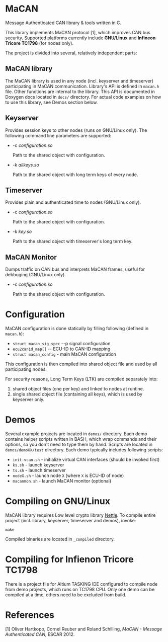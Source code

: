 MaCAN
=====

Message Authenticated CAN library & tools written in C.  

This library implements MaCAN protocol [1], which improves CAN bus
security. Supported platforms currently include **GNU/Linux** and
**Infineon Tricore TC1798** (for nodes only).

The project is divided into several, relatively independent parts:

MaCAN library
-------------

The MaCAN library is used in any node (incl. keyserver and timeserver)
participating in MaCAN communication. Library's API is defined in
`macan.h` file. Other functions are internal to the library. This API
is documented in Doxygen docs located in `docs/` directory. For actual
code examples on how to use this library, see Demos section below.

Keyserver
---------

Provides session keys to other nodes (runs on GNU/Linux only). The
following command line parameters are supported:

* -c *configuration.so*  

  Path to the shared object with configuration.

* -k *allkeys.so*  

  Path to the shared object with long term keys of every node.

Timeserver
----------

Provides plain and authenticated time to nodes (GNU/Linux only).

* -c *configuration.so*  

  Path to the shared object with configuration.

* -k *key.so*  

  Path to the shared object with timeserver's long term key.

MaCAN Monitor
-------------


Dumps traffic on CAN bus and interprets MaCAN frames, useful for
debbuging (GNU/Linux only).

* -c *configuration.so*  

  Path to the shared object with configuration.

Configuration
=============

MaCAN configuration is done statically by filling following (defined in `macan.h`):

* `struct macan_sig_spec` --p signal configuration
* `ecu2canid_map[]` -- ECU-ID to CAN-ID mapping
* `struct macan_config` - main MaCAN configuration 

This configuration is then compiled into shared object file and used
by all participating nodes.

For security reasons, Long Term Keys (LTK) are compiled separately
into:

1. shared object files (one per key) and linked to nodes at runtine.
2. single shared object file (containing all keys), which is used by
   keyserver only.

Demos
=====

Several example projects are located in `demos/` directory. Each demo
contains helper scripts written in BASH, which wrap commands and their
options, so you don't need to type them by hand. Scripts are located
in `demos/demoXX/test` directory. Each demo typically includes
following scripts:

* `init-vcan.sh` - initialize virtual CAN interfaces (should be
  invoked first)
* `ks.sh` - launch keyserver
* `ts.sh` - launch timeserver
* `nodeX.sh` - launch node `X` (where `X` is ECU-ID of node)
* `macanmon.sh` - launch MaCAN monitor (optional)


Compiling on GNU/Linux
======================

MaCAN library requires Low level crypto library
[Nettle](http://www.lysator.liu.se/~nisse/nettle/). To compile entire
project (incl. library, keyserver, timeserver and demos), invoke:

    make

Compiled binaries are located in `_compiled` directory.

Compiling for Infienon Tricore TC1798
=====================================

There is a project file for Altium TASKING IDE configured to compile
node from demo projects, which runs on TC1798 CPU. Only one demo can
be compiled at a time, others need to be excluded from build.

References
==========

[1] Oliver Hartkopp, Cornel Reuber and Roland Schilling, *MaCAN -
    Message Authenticated CAN*, ESCAR 2012.
